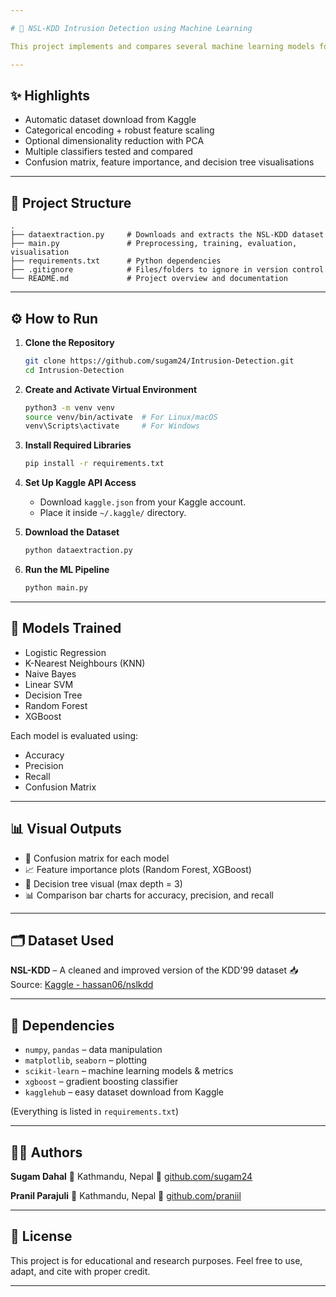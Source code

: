 ```yaml
---

# 🚨 NSL-KDD Intrusion Detection using Machine Learning

This project implements and compares several machine learning models for detecting network intrusions using the **NSL-KDD** dataset. It automates dataset setup, applies preprocessing techniques, trains models, and evaluates them with visual metrics.

---
```


## ✨ Highlights

- Automatic dataset download from Kaggle  
- Categorical encoding + robust feature scaling  
- Optional dimensionality reduction with PCA  
- Multiple classifiers tested and compared  
- Confusion matrix, feature importance, and decision tree visualisations


---

## 📂 Project Structure

```
.
├── dataextraction.py     # Downloads and extracts the NSL-KDD dataset
├── main.py               # Preprocessing, training, evaluation, visualisation
├── requirements.txt      # Python dependencies
├── .gitignore            # Files/folders to ignore in version control
└── README.md             # Project overview and documentation
```

---

## ⚙️ How to Run

1. **Clone the Repository**

   ```bash
   git clone https://github.com/sugam24/Intrusion-Detection.git
   cd Intrusion-Detection
   ```

2. **Create and Activate Virtual Environment**

   ```bash
   python3 -m venv venv
   source venv/bin/activate  # For Linux/macOS
   venv\Scripts\activate     # For Windows
   ```

3. **Install Required Libraries**

   ```bash
   pip install -r requirements.txt
   ```

4. **Set Up Kaggle API Access**

   * Download `kaggle.json` from your Kaggle account.
   * Place it inside `~/.kaggle/` directory.

5. **Download the Dataset**

   ```bash
   python dataextraction.py
   ```

6. **Run the ML Pipeline**

   ```bash
   python main.py
   ```

---

## 🧠 Models Trained

* Logistic Regression
* K-Nearest Neighbours (KNN)
* Naive Bayes
* Linear SVM
* Decision Tree
* Random Forest
* XGBoost

Each model is evaluated using:

* Accuracy
* Precision
* Recall
* Confusion Matrix

---

## 📊 Visual Outputs

* 🔷 Confusion matrix for each model
* 📈 Feature importance plots (Random Forest, XGBoost)
* 🌳 Decision tree visual (max depth = 3)
* 📊 Comparison bar charts for accuracy, precision, and recall

---

## 🗂 Dataset Used

**NSL-KDD** – A cleaned and improved version of the KDD'99 dataset
📥 Source: [Kaggle - hassan06/nslkdd](https://www.kaggle.com/datasets/hassan06/nslkdd)

---

## 🧾 Dependencies

* `numpy`, `pandas` – data manipulation
* `matplotlib`, `seaborn` – plotting
* `scikit-learn` – machine learning models & metrics
* `xgboost` – gradient boosting classifier
* `kagglehub` – easy dataset download from Kaggle

(Everything is listed in `requirements.txt`)

---

## 👨‍💻 Authors

**Sugam Dahal**
📍 Kathmandu, Nepal
🔗 [github.com/sugam24](https://github.com/sugam24)

**Pranil Parajuli**
📍 Kathmandu, Nepal
🔗 [github.com/praniil](https://github.com/praniil)

---

## 📜 License

This project is for educational and research purposes.
Feel free to use, adapt, and cite with proper credit.

---
